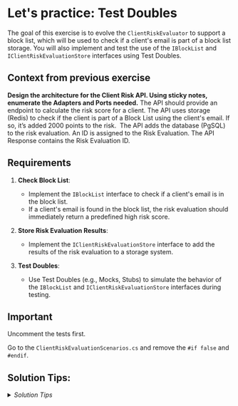 # Let's practice: Test Doubles

The goal of this exercise is to evolve the `ClientRiskEvaluator` to support a block list, which will be used to check if a client's email is part of a block list storage. 
You will also implement and test the use of the `IBlockList` and `IClientRiskEvaluationStore` interfaces using Test Doubles.

## Context from previous exercise

**Design the architecture for the Client Risk API. Using sticky notes, enumerate the Adapters and Ports needed.**
The API should provide an endpoint to calculate the risk score for a client.
The API uses storage (Redis) to check if the client is part of a Block List using the client's email. If so, it’s added 2000 points to the risk. 
The API adds the database (PgSQL) to the risk evaluation. An ID is assigned to the Risk Evaluation.
The API Response contains the Risk Evaluation ID.

## Requirements

1. **Check Block List**:
    - Implement the `IBlockList` interface to check if a client's email is in the block list.
    - If a client's email is found in the block list, the risk evaluation should immediately return a predefined high risk score.

2. **Store Risk Evaluation Results**:
    - Implement the `IClientRiskEvaluationStore` interface to add the results of the risk evaluation to a storage system.

3. **Test Doubles**:
    - Use Test Doubles (e.g., Mocks, Stubs) to simulate the behavior of the `IBlockList` and `IClientRiskEvaluationStore` interfaces during testing.


## Important

Uncomment the tests first.

Go to the `ClientRiskEvaluationScenarios.cs` and remove the `#if false` and `#endif`.


## Solution Tips:

<details>
  <summary><i>Solution Tips</i></summary>


##### 1: Implement a Stub 

Use a Stub to quickly keep existing Tests working.

```csharp
public class ClientRiskEvaluationScenarios
{
    private readonly ClientRiskEvaluator _evaluator = new(new NotInBlockListStub(),
        new SuccessfulClientRiskEvaluationStoreStub());
    //...
}

internal class SuccessfulClientRiskEvaluationStoreStub : IClientRiskEvaluationStore
{
    public Task AddAsync(RiskEvaluation riskEvaluation)
    {
        return Task.CompletedTask;
    }
}

internal class NotInBlockListStub : IBlockList
{
    public Task<bool> IsBlocked(string email)
    {
        return Task.FromResult(false);
    }
}
```

##### 2: Use In Memory Fakes to simulate behaviour

Implement the functionality to ensure the tests pass:

```csharp
    public class InMemoryBlockList : HashSet<string>, IBlockList
    {
        public Task<bool> IsBlocked(string email)
        {
            return Task.FromResult(Contains(email));
        }
    }

    public class InMemoryClientRiskEvaluationStore : Dictionary<string, RiskEvaluation>, IClientRiskEvaluationStore
    {
        public Task AddAsync(RiskEvaluation riskEvaluation)
        {
            this[riskEvaluation.Email] = riskEvaluation;
            return Task.CompletedTask;
        }
    }

    [Fact]
    public async Task When_client_email_is_on_the_block_list_then_risk_score_is_high()
    {
        var client = new ClientBuilder()
            .WithEmail("john@mailinator.com")
            .Build();
        var blockList = new InMemoryBlockList { client.Email };
        var evaluator = new ClientRiskEvaluator(blockList, new SuccessfulClientRiskEvaluationStoreStub());

        var evaluation = await evaluator.CalculateRiskScore(client);

        evaluation.RiskScore.Should().Be(RiskScores.BlockListed);
    }
```
</details>



